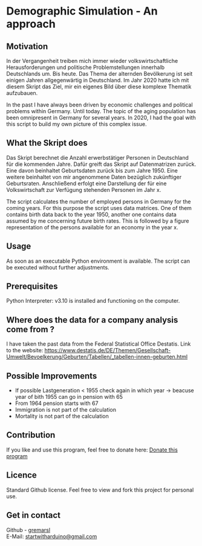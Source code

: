 
# Demographic Simulation - An approach

## Motivation
In der Vergangenheit treiben mich immer wieder volkswirtschaftliche Herausforderungen und politische Problemstellungen innerhalb Deutschlands um.
Bis heute. Das Thema der alternden Bevölkerung ist seit einigen Jahren allgegenwärtig in Deutschland. 
Im Jahr 2020 hatte ich mit diesem Skript das Ziel, mir ein eigenes Bild über diese komplexe Thematik aufzubauen. 

In the past I have always been driven by economic challenges and political problems within Germany.
Until today. The topic of the aging population has been omnipresent in Germany for several years. 
In 2020, I had the goal with this script to build my own picture of this complex issue.

## What the Skript does
Das Skript berechnet die Anzahl erwerbstätiger Personen in Deutschland für die kommenden Jahre. 
Dafür greift das Skript auf Datenmatrizen zurück. Eine davon beinhaltet Geburtsdaten zurück bis zum Jahre 1950. Eine weitere beinhaltet von mir angenommene Daten bezüglich zukünftiger Geburtsraten. 
Anschließend erfolgt eine Darstellung der für eine Volkswirtschaft zur Verfügung stehenden Personen im Jahr x.

The script calculates the number of employed persons in Germany for the coming years. 
For this purpose the script uses data matrices. One of them contains birth data back to the year 1950, another one contains data assumed by me concerning future birth rates. 
This is followed by a figure representation of the persons available for an economy in the year x.

## Usage
As soon as an executable Python environment is available. The script can be executed without further adjustments.

## Prerequisites
Python Interpreter: v3.10 is installed and functioning on the computer.

## Where does the data for a company analysis come from ?
I have taken the past data from the Federal Statistical Office Destatis. 
Link to the website: https://www.destatis.de/DE/Themen/Gesellschaft-Umwelt/Bevoelkerung/Geburten/Tabellen/_tabellen-innen-geburten.html


## Possible Improvements
- If possible Lastgeneration < 1955 check again in which year -> beacuse year of bith 1955 can go in pension with 65
- From 1964 pension starts with 67
- Immigration is not part of the calculation
- Mortality is not part of the calculation


## Contribution
If you like and use this program, feel free to donate here: 
[Donate this program](https://www.paypal.com/donate/?hosted_button_id=FR84QT6MVPKFS)


## Licence
Standard Github license. Feel free to view and fork this project for personal use.

## Get in contact 

Github - [gremarsl](https://github.com/gremarsl)\
E-Mail:  [startwitharduino@gmail.com ](startwitharduino@gmail.com)
